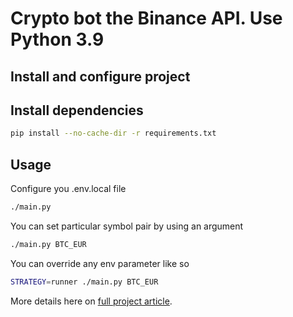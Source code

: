 # Crypto bot the Binance API. Use Python 3.9

## Install and configure project

## Install dependencies

```bash
pip install --no-cache-dir -r requirements.txt
```

## Usage

Configure you .env.local file

```bash
./main.py
```

You can set particular symbol pair by using an argument
```bash
./main.py BTC_EUR
```

You can override any env parameter like so
```bash
STRATEGY=runner ./main.py BTC_EUR
```

More details here on [full project article](https://dev.to/nicolasbonnici/how-to-build-a-crypto-bot-with-python-3-and-the-binance-api-part-1-1864).
